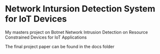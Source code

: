 # Network Intursion Detection System for IoT Devices
My masters project on Botnet Network Intrusion Detection on Resource Constrained Devices for IoT Applications

The final project paper can be found in the docs folder
